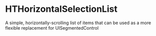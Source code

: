 # HTHorizontalSelectionList
A simple, horizontally-scrolling list of items that can be used as a more flexible replacement for UISegmentedControl

